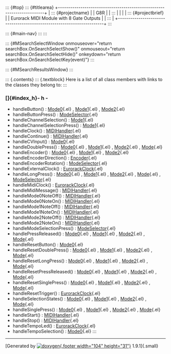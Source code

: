 ::: {#top}
::: {#titlearea}
+-----------------------------------------------------------------------+
| ::: {#projectname}                                                    |
| G8R                                                                   |
| :::                                                                   |
|                                                                       |
| ::: {#projectbrief}                                                   |
| Eurorack MIDI Module with 8 Gate Outputs                              |
| :::                                                                   |
+-----------------------------------------------------------------------+
:::

::: {#main-nav}
:::
:::

::: {#MSearchSelectWindow onmouseover="return searchBox.OnSearchSelectShow()" onmouseout="return searchBox.OnSearchSelectHide()" onkeydown="return searchBox.OnSearchSelectKey(event)"}
:::

::: {#MSearchResultsWindow}
:::

::: {.contents}
::: {.textblock}
Here is a list of all class members with links to the classes they
belong to:
:::

### []{#index_h}- h -

-   handleButton() :
    [Mode0](classMode0.html#a27a112beb9ebe4648830681deab01ca0){.el} ,
    [Mode1](classMode1.html#a38dc924a8193edd4dc649372530f31c2){.el} ,
    [Mode2](classMode2.html#a24e78ef9e1816bd462a6c45f72c06fcd){.el}
-   handleButtonPress() :
    [ModeSelector](classModeSelector.html#a56ce569a1e97e2a0b382d032fabf8dda){.el}
-   handleChannelSelection() :
    [Mode1](classMode1.html#acf1ab35c4057e3e8dd1bbd38a4226077){.el}
-   handleChannelSelectionPress() :
    [Mode1](classMode1.html#a6ee6933e5dd127f1b7d73cff9e8f1dc4){.el}
-   handleClock() :
    [MIDIHandler](classMIDIHandler.html#a55a9edcae2619289d0ac93e3c517cde6){.el}
-   handleContinue() :
    [MIDIHandler](classMIDIHandler.html#a9a363b48740934d0e9e9ca316c7af8ca){.el}
-   handleCVInput() :
    [Mode0](classMode0.html#ab7d9744dbbb6b913d5093a20ba3eba36){.el}
-   handleDoublePress() :
    [Mode0](classMode0.html#ab2e88db8ebc6a5c3bfe60d63715870da){.el} ,
    [Mode1](classMode1.html#aece3b8dfd8fbe3a049dd50cac7827163){.el} ,
    [Mode2](classMode2.html#a4a844846f0e3acbf9476c959c4a9328c){.el} ,
    [Mode](classMode.html#a2f81571d058f2b1ed1592d2041799202){.el}
-   handleEncoder() :
    [Mode0](classMode0.html#a794e94163599470716ea944754ddd337){.el} ,
    [Mode1](classMode1.html#a67b35345a3f671799182f48495ba897d){.el} ,
    [Mode2](classMode2.html#a3cd955fd44bfb07a089b671097a157a5){.el}
-   handleEncoderDirection() :
    [Encoder](classEncoder.html#a9fee5b6e9c060faa745a308793b984ab){.el}
-   handleEncoderRotation() :
    [ModeSelector](classModeSelector.html#aad5e1a078338a35232888ec31d6cc5ee){.el}
-   handleExternalClock() :
    [EurorackClock](classEurorackClock.html#ab526a6829f0489eae35811e86e7e80f8){.el}
-   handleLongPress() :
    [Mode0](classMode0.html#aa5837e66a7d361a00f8799766ee8441e){.el} ,
    [Mode1](classMode1.html#a3efa76e8f49820d5506a2fddba895d1a){.el} ,
    [Mode2](classMode2.html#a0a566142bbc28d36a18168256e01e5e2){.el} ,
    [Mode](classMode.html#a09a52e2df1ef9fa944875cba99fc57fd){.el} ,
    [ModeSelector](classModeSelector.html#ac85d39879a6059172ca90e57341e3371){.el}
-   handleMidiClock() :
    [EurorackClock](classEurorackClock.html#aa204c15662e069ecbf1ac4029116365d){.el}
-   handleMidiMessage() :
    [MIDIHandler](classMIDIHandler.html#a45018066c1aaefbbd668db1339fba882){.el}
-   handleMode0NoteOff() :
    [MIDIHandler](classMIDIHandler.html#aa80471de6d0b39a55bc221f02a426644){.el}
-   handleMode0NoteOn() :
    [MIDIHandler](classMIDIHandler.html#a326ea56e31b41936a1e43c46954bab5b){.el}
-   handleMode1NoteOff() :
    [MIDIHandler](classMIDIHandler.html#a92e2a2a1d49df9778b02a8a9c3792a11){.el}
-   handleMode1NoteOn() :
    [MIDIHandler](classMIDIHandler.html#a49bacf4eaf9110d8a342bdc0cc86ca44){.el}
-   handleMode2NoteOff() :
    [MIDIHandler](classMIDIHandler.html#a1e865329487a6882bea7dbad7041133e){.el}
-   handleMode2NoteOn() :
    [MIDIHandler](classMIDIHandler.html#a19cc82f664b2930415be7297d34b7c03){.el}
-   handleModeSelectionPress() :
    [ModeSelector](classModeSelector.html#a50329d06bde51f77027d6ce9e2444bc1){.el}
-   handlePressReleased() :
    [Mode0](classMode0.html#a843a9f1c23e45dc2e6b3023d578402e6){.el} ,
    [Mode1](classMode1.html#a27a79d962981799ecb081f6b2116bc4c){.el} ,
    [Mode2](classMode2.html#aa06056369a76dc1203d4f228a70ad384){.el} ,
    [Mode](classMode.html#ae6c70842a6e744185300d3b44c06bcaf){.el}
-   handleResetButton() :
    [Mode0](classMode0.html#ae55cb650c7a6ace775a3a796097d603a){.el}
-   handleResetDoublePress() :
    [Mode0](classMode0.html#a5edace264c12da595e48be504f559d97){.el} ,
    [Mode1](classMode1.html#a3faff5eb1aea3412f05145d5894778be){.el} ,
    [Mode2](classMode2.html#a571ea6b512d8fa4bc26d43849561049f){.el} ,
    [Mode](classMode.html#aaa9b6958129f7d8e8bed339e790131e0){.el}
-   handleResetLongPress() :
    [Mode0](classMode0.html#a3f1e02184589f15ce99156b58de814ce){.el} ,
    [Mode1](classMode1.html#ab4c68c413efac263349524806bdb6262){.el} ,
    [Mode2](classMode2.html#a39215df4cb9d1e59c04e89ba753978b1){.el} ,
    [Mode](classMode.html#ac153613d96bea9fba3e9775e2861ef0e){.el}
-   handleResetPressReleased() :
    [Mode0](classMode0.html#aa3ef073cd777560821c68b82405c9696){.el} ,
    [Mode1](classMode1.html#aaf69b8382102d521c89786ab12513748){.el} ,
    [Mode2](classMode2.html#aa25c57375888b02cb609edc73585e376){.el} ,
    [Mode](classMode.html#a2b12c8d0ae0d884c8168218c4c167d92){.el}
-   handleResetSinglePress() :
    [Mode0](classMode0.html#ab49600e807fdc67b715aa5844e0008a7){.el} ,
    [Mode1](classMode1.html#a130b9bda7ac6c03348c1e0f652f4c40f){.el} ,
    [Mode2](classMode2.html#a15de3fce5b6874e783f48bb30ac3c8a8){.el} ,
    [Mode](classMode.html#a81ad1f477340a92ebf3e5a3ed8427ca1){.el}
-   handleResetTrigger() :
    [EurorackClock](classEurorackClock.html#a50a5339b6a232a0e2db5bf7c621bbf9e){.el}
-   handleSelectionStates() :
    [Mode0](classMode0.html#a1d2a907c0057865467210bf45f45e9c4){.el} ,
    [Mode1](classMode1.html#ad456ee0f626d63c9f96db8a8fbbedae5){.el} ,
    [Mode2](classMode2.html#a00e770966c8f1d3a4c9214d38a127e26){.el} ,
    [Mode](classMode.html#ae272309e82f82d2967c16c80712fed28){.el}
-   handleSinglePress() :
    [Mode0](classMode0.html#afc4ad8cc4c9c59838c774c3c72a05f33){.el} ,
    [Mode1](classMode1.html#a01c39504689522af8e908f3a9f629f3d){.el} ,
    [Mode2](classMode2.html#ad0c3080fefd693164c4091435e3886d3){.el} ,
    [Mode](classMode.html#a278db06e9d46fe80d61d577f9f636fa2){.el}
-   handleStart() :
    [MIDIHandler](classMIDIHandler.html#a54da5c6224ba69e13f9abbfa20a106dc){.el}
-   handleStop() :
    [MIDIHandler](classMIDIHandler.html#a1b8c0df6a88955015079015f7d31e5dc){.el}
-   handleTempoLed() :
    [EurorackClock](classEurorackClock.html#a02c9cd57faf38ecdfec76e6d09d93b7c){.el}
-   handleTempoSelection() :
    [Mode0](classMode0.html#a3841d23139d59cdedfe95272724ca71f){.el}
:::

------------------------------------------------------------------------

[Generated by [![doxygen](doxygen.svg){.footer width="104"
height="31"}](https://www.doxygen.org/index.html) 1.9.1]{.small}
